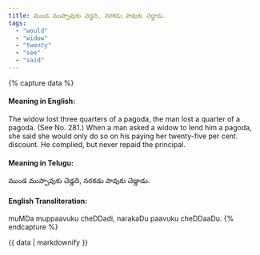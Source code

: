 ```yaml
---
title: ముండ ముప్పావుకు చెడ్డది, నరకడు పావుకు చెడ్డాడు.
tags:
  - "would"
  - "widow"
  - "twenty"
  - "see"
  - "said"
---
```


{% capture data %}
#### Meaning in English:
The widow lost three quarters of a pagoda, the man lost a quarter of a pagoda.
(See No. 281.)
When a man asked a widow to lend him a pagoda, she said she would only do so on his paying her twenty-five per cent. discount. He complied, but never repaid the principal.

#### Meaning in Telugu:
ముండ ముప్పావుకు చెడ్డది, నరకడు పావుకు చెడ్డాడు.

#### English Transliteration:
muMDa muppaavuku cheDDadi, narakaDu paavuku cheDDaaDu.
{% endcapture %}

{{ data | markdownify }}

